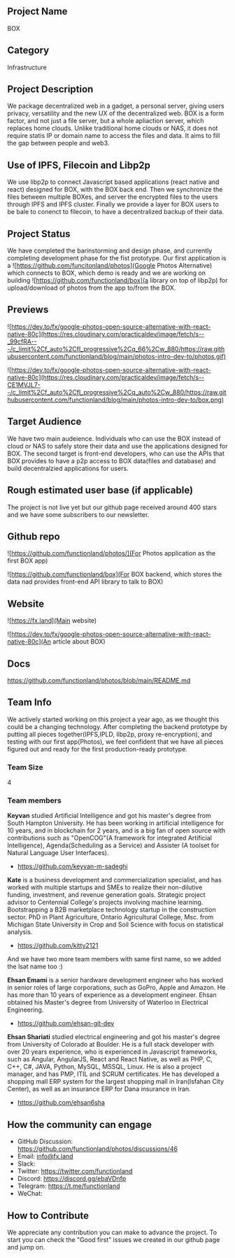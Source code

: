 ## Project Name <!-- Add your project name here with format "Project Name"-->

BOX

## Category 
<!--developer tooling, application, wallet, infrastructure, etc-->
Infrastructure

## Project Description
<!--Describe your project in a few sentences. -->
We package decentralized web in a gadget, a personal server, giving users privacy, versatility and the new UX of the decentralized web. BOX is a form factor, and not just a file server, but a whole apliaction server, which replaces home clouds.
Unlike traditional home clouds or NAS, it does not require statis IP or domain name to access the files and data. It aims to fill the gap between people and web3.

## Use of IPFS, Filecoin and Libp2p
<!-- Describe how your project uses any or all of these technologies, and why. -->
We use libp2p to connect Javascript based applications (react native and react) designed for BOX, with the BOX back end. 
Then we synchronize the files between multiple BOXes, and server the encrypted files to the users through IPFS and IPFS cluster. 
Finally we provide a layer for BOX users to be bale to conenct to filecoin, to have a decentralized backup of their data.

## Project Status
<!--brainstorming, fundraising, under development, beta, shipped, etc-->
We have completed the barinstorming and design phase, and currently completing development phase for the fist prototype. Our first application is a ![https://github.com/funcitonland/photos](Google Photos Alternative) which connects to BOX, which demo is ready and we are working on building ![https://github.com/functionland/box](a library on top of libp2p) for upload/download of photos from the app to/from the BOX.

## Previews
<!--Add some screenshots to give a preview of your product-->
![https://dev.to/fx/google-photos-open-source-alternative-with-react-native-80c](https://res.cloudinary.com/practicaldev/image/fetch/s--_99cfRA---/c_limit%2Cf_auto%2Cfl_progressive%2Cq_66%2Cw_880/https://raw.githubusercontent.com/functionland/blog/main/photos-intro-dev-to/photos.gif)

![https://dev.to/fx/google-photos-open-source-alternative-with-react-native-80c](https://res.cloudinary.com/practicaldev/image/fetch/s--CE1MVJL7--/c_limit%2Cf_auto%2Cfl_progressive%2Cq_auto%2Cw_880/https://raw.githubusercontent.com/functionland/blog/main/photos-intro-dev-to/box.png)

## Target Audience
<!--Describe who will be your project's users-->
We have two main audeience. Individuals who can use the BOX instead of cloud or NAS to safely store their data and use the applications designed for BOX. 
The second target is front-end developers, who can use the APIs that BOX provides to have a p2p access to BOX data(files and database) and build decentralzied applications for users.

## Rough estimated user base (if applicable)
<!--How many users do you have right now?-->
The project is not live yet but our github page received around 400 stars and we have some subscribers to our newsletter.

## Github repo
<!--Attach a link to your GitHub repo - open source is required - please make sure your repo has a license file and is licensed using MIT open source license! -->
![https://github.com/functionland/photos/](For Photos application as the first BOX app)

![https://github.com/functionland/box](For BOX backend, which stores the data nad provides front-end API library to talk to BOX)

## Website
<!--Link your website if available-->
![https://fx.land](Main website)

![https://dev.to/fx/google-photos-open-source-alternative-with-react-native-80c](An article about BOX)

<!--If you're applying for a Next Step grant, add the URL to your hackathon submission here also-->

## Docs
<!--Including a link to your project docs!-->
https://github.com/functionland/photos/blob/main/README.md

## Team Info
<!-- Introduce your amazing team - how many team members are working on this project and who are they?-->
We actively started working on this project a year ago, as we thought this could be a changing technology. After completing the backend prototype by putting all pieces together(IPFS,IPLD, libp2p, proxy re-encryption), and testing with our first app(Photos), we feel confident that we have all pieces figured out and ready for the first production-ready prototype. 


### Team Size  

4

### Team members  

**Keyvan** studied Artificial Intelligence and got his master's degree from South Hampton University. He has been working in artificial intelligence for 10 years, and in blockchain for 2 years, and is a big fan of open source with contributions such as "OpenCOG"(A framework for integrated Artificial Intelligence), Agenda(Scheduling as a Service) and Assister (A toolset for Natural Language User Interfaces).
* https://github.com/keyvan-m-sadeghi


**Kate** is a business development and commercialization specialist, and has worked with multiple startups and SMEs to realize their non-dilutive funding, investment, and revenue generation goals. Strategic project advisor to Centennial College's projects involving machine learning. Bootstrapping a B2B marketplace technology startup in the construction sector. PhD in Plant Agriculture, Ontario Agricultural College, Msc. from Michigan State University in Crop and Soil Science with focus on statistical analysis. 
* https://github.com/kitty2121


And we have two more team members with same first name, so we added the lsat name too :)

**Ehsan Emami** is a senior hardware development engineer who has worked in senior roles of large corporations, such as GoPro, Apple and Amazon. He has more than 10 years of experience as a development engineer. Ehsan obtained his Master's degree from University of Waterloo in Electrical Engineering.
* https://github.com/ehsan-git-dev


**Ehsan Shariati** studied electrical engineering and got his master's degree from University of Colorado at Boulder. He is a full stack developer with over 20 years  experience, who is experienced in Javascript frameworks, such as Angular, AngularJS, React and React Native, as well as PHP, C, C++, C#, JAVA, Python, MySQL, MSSQL, Linux. He is also a project manager, and has PMP, ITIL and SCRUM certificates. He has developed a shopping mall ERP system for the largest shopping mall in Iran(Isfahan City Center), as well as an insurance ERP for Dana insurance in Iran.
* https://github.com/ehsan6sha

## How the community can engage
* GitHub Discussion: https://github.com/functionland/photos/discussions/46
* Email:  info@fx.land
* Slack:  
* Twitter:  https://twitter.com/functionland
* Discord:  https://discord.gg/ebaVDnfp
* Telegram:  https://t.me/functionland
* WeChat:  

## How to Contribute
<!--How can the community contribute to your project?-->
We appreciate any contribution you can make to advance the project. To start you can check the "Good first" issues we created in our github page and jump on.
